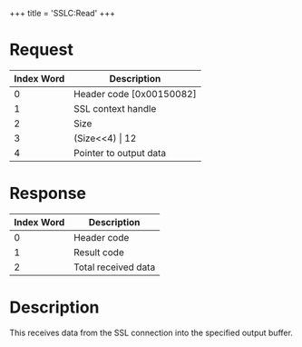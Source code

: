 +++
title = 'SSLC:Read'
+++

# Request

| Index Word | Description                |
|------------|----------------------------|
| 0          | Header code \[0x00150082\] |
| 1          | SSL context handle         |
| 2          | Size                       |
| 3          | (Size\<\<4) \| 12          |
| 4          | Pointer to output data     |

# Response

| Index Word | Description         |
|------------|---------------------|
| 0          | Header code         |
| 1          | Result code         |
| 2          | Total received data |

# Description

This receives data from the SSL connection into the specified output
buffer.
